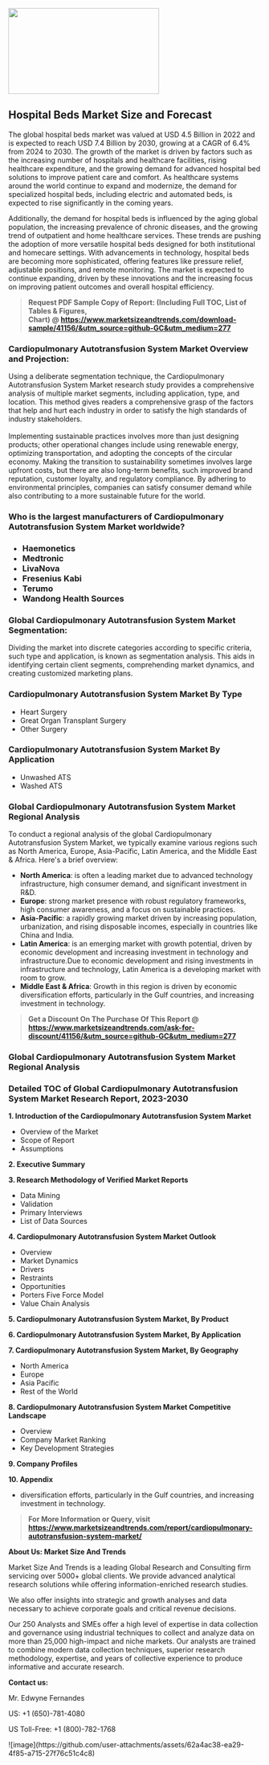 <p><img class="alignnone size-medium wp-image-20088" src="https://ffe5etoiles.com/wp-content/uploads/2024/12/MST1-300x171.png" alt="" width="300" height="171" /></p><h2>Hospital Beds Market Size and Forecast</h2><p>The global hospital beds market was valued at USD 4.5 Billion in 2022 and is expected to reach USD 7.4 Billion by 2030, growing at a CAGR of 6.4% from 2024 to 2030. The growth of the market is driven by factors such as the increasing number of hospitals and healthcare facilities, rising healthcare expenditure, and the growing demand for advanced hospital bed solutions to improve patient care and comfort. As healthcare systems around the world continue to expand and modernize, the demand for specialized hospital beds, including electric and automated beds, is expected to rise significantly in the coming years.</p><p>Additionally, the demand for hospital beds is influenced by the aging global population, the increasing prevalence of chronic diseases, and the growing trend of outpatient and home healthcare services. These trends are pushing the adoption of more versatile hospital beds designed for both institutional and homecare settings. With advancements in technology, hospital beds are becoming more sophisticated, offering features like pressure relief, adjustable positions, and remote monitoring. The market is expected to continue expanding, driven by these innovations and the increasing focus on improving patient outcomes and overall hospital efficiency.</p></p><blockquote id="" class=""><strong>Request PDF Sample Copy of Report: (Including Full TOC, List of Tables &amp; Figures, Chart)&nbsp;@&nbsp;<strong><a href="https://www.marketsizeandtrends.com/download-sample/41156/&utm_source=github-GC&utm_medium=277" target="_blank">https://www.marketsizeandtrends.com/download-sample/41156/&utm_source=github-GC&utm_medium=277</a></strong></strong></blockquote><h3 id="" class="">Cardiopulmonary Autotransfusion System Market&nbsp;Overview and Projection:</h3><p id="" class="">Using a deliberate segmentation technique, the Cardiopulmonary Autotransfusion System Market research study provides a comprehensive analysis of multiple market segments, including application, type, and location. This method gives readers a comprehensive grasp of the factors that help and hurt each industry in order to satisfy the high standards of industry stakeholders. <br /> <br />Implementing sustainable practices involves more than just designing products; other operational changes include using renewable energy, optimizing transportation, and adopting the concepts of the circular economy. Making the transition to sustainability sometimes involves large upfront costs, but there are also long-term benefits, such improved brand reputation, customer loyalty, and regulatory compliance. By adhering to environmental principles, companies can satisfy consumer demand while also contributing to a more sustainable future for the world.</p><h3 id="" class="">Who is the largest manufacturers of&nbsp;Cardiopulmonary Autotransfusion System Market worldwide?</h3><h3 class=""><p><ul><li>Haemonetics </li><li> Medtronic </li><li> LivaNova </li><li> Fresenius Kabi </li><li> Terumo </li><li> Wandong Health Sources</li></ul></p></h3><h3 id="" class="">Global&nbsp;Cardiopulmonary Autotransfusion System Market Segmentation:</h3><p id="" class="">Dividing the market into discrete categories according to specific criteria, such type and application, is known as segmentation analysis. This aids in identifying certain client segments, comprehending market dynamics, and creating customized marketing plans.</p><h3 id="" class="">Cardiopulmonary Autotransfusion System Market&nbsp;By Type</h3><p><p><ul><li>Heart Surgery</li><li> Great Organ Transplant Surgery</li><li> Other Surgery</p></li></ul></p></p><h3 id="" class="">Cardiopulmonary Autotransfusion System Market&nbsp;By Application</h3><p class=""><p><ul><li>Unwashed ATS</li><li> Washed ATS</li></ul></p></p><h3 id="" class="">Global Cardiopulmonary Autotransfusion System Market Regional Analysis</h3><p id="" class="">To conduct a regional analysis of the global Cardiopulmonary Autotransfusion System Market, we typically examine various regions such as North America, Europe, Asia-Pacific, Latin America, and the Middle East &amp; Africa. Here's a brief overview:</p><ul><li><strong>North America</strong>: is often a leading market due to advanced technology infrastructure, high consumer demand, and significant investment in R&amp;D.</li><li><strong>Europe</strong>: strong market presence with robust regulatory frameworks, high consumer awareness, and a focus on sustainable practices.</li><li><strong>Asia-Pacific</strong>: a rapidly growing market driven by increasing population, urbanization, and rising disposable incomes, especially in countries like China and India.</li><li><strong>Latin America</strong>: is an emerging market with growth potential, driven by economic development and increasing investment in technology and infrastructure.Due to economic development and rising investments in infrastructure and technology, Latin America is a developing market with room to grow.</li><li><strong>Middle East &amp; Africa</strong>: Growth in this region is driven by economic diversification efforts, particularly in the Gulf countries, and increasing investment in technology.</li></ul><blockquote id="" class=""><strong>Get a Discount On The Purchase Of This Report @ <strong><a href="https://www.marketsizeandtrends.com/ask-for-discount/41156/&utm_source=github-GC&utm_medium=277" target="_blank">https://www.marketsizeandtrends.com/ask-for-discount/41156/&utm_source=github-GC&utm_medium=277</a></strong></strong></blockquote><h3 id="" class="">Global Cardiopulmonary Autotransfusion System Market Regional Analysis</h3><h3 id="" class="">Detailed TOC of Global Cardiopulmonary Autotransfusion System Market Research Report, 2023-2030</h3><p id="" class=""><strong>1. Introduction of the Cardiopulmonary Autotransfusion System Market</strong></p><ul><li>Overview of the Market</li><li>Scope of Report</li><li>Assumptions</li></ul><p id="" class=""><strong>2. Executive Summary</strong></p><p id="" class=""><strong>3. Research Methodology of Verified Market Reports</strong></p><ul><li>Data Mining</li><li>Validation</li><li>Primary Interviews</li><li>List of Data Sources</li></ul><p id="" class=""><strong>4. Cardiopulmonary Autotransfusion System Market Outlook</strong></p><ul><li>Overview</li><li>Market Dynamics</li><li>Drivers</li><li>Restraints</li><li>Opportunities</li><li>Porters Five Force Model</li><li>Value Chain Analysis</li></ul><p id="" class=""><strong>5. Cardiopulmonary Autotransfusion System Market, By Product</strong></p><p id="" class=""><strong>6. Cardiopulmonary Autotransfusion System Market, By Application</strong></p><p id="" class=""><strong>7. Cardiopulmonary Autotransfusion System Market, By Geography</strong></p><ul><li>North America</li><li>Europe</li><li>Asia Pacific</li><li>Rest of the World</li></ul><p id="" class=""><strong>8. Cardiopulmonary Autotransfusion System Market Competitive Landscape</strong></p><ul><li>Overview</li><li>Company Market Ranking</li><li>Key Development Strategies</li></ul><p id="" class=""><strong>9. Company Profiles</strong></p><p id="" class=""><strong>10. Appendix</strong></p><ul><li>diversification efforts, particularly in the Gulf countries, and increasing investment in technology.</li></ul><blockquote id="" class=""><strong>For More Information or Query, visit <strong><strong><a href="https://www.marketsizeandtrends.com/report/cardiopulmonary-autotransfusion-system-market/" target="_blank">https://www.marketsizeandtrends.com/report/cardiopulmonary-autotransfusion-system-market/</a></strong></strong></strong></blockquote><p id="" class=""><strong>About Us: Market Size And Trends</strong></p><p id="" class="">Market Size And Trends is a leading Global Research and Consulting firm servicing over 5000+ global clients. We provide advanced analytical research solutions while offering information-enriched research studies.</p><p id="" class="">We also offer insights into strategic and growth analyses and data necessary to achieve corporate goals and critical revenue decisions.</p><p id="" class="">Our 250 Analysts and SMEs offer a high level of expertise in data collection and governance using industrial techniques to collect and analyze data on more than 25,000 high-impact and niche markets. Our analysts are trained to combine modern data collection techniques, superior research methodology, expertise, and years of collective experience to produce informative and accurate research.</p><p id="" class=""><strong>Contact us:</strong></p><p id="" class="">Mr. Edwyne Fernandes</p><p id="" class="">US: +1 (650)-781-4080</p><p id="" class="">US Toll-Free: +1 (800)-782-1768</p>
![image](https://github.com/user-attachments/assets/62a4ac38-ea29-4f85-a715-27f76c51c4c8)
